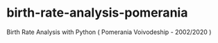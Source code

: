 # birth-rate-analysis-pomerania
Birth Rate Analysis with Python ( Pomerania Voivodeship - 2002/2020 )
